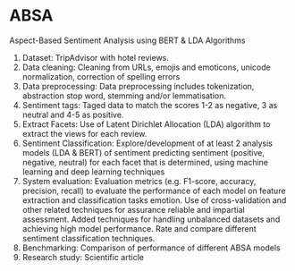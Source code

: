 # ABSA
Aspect-Based Sentiment Analysis using BERT &amp; LDA Algorithms

1. Dataset: TripAdvisor with hotel reviews.
2. Data cleaning: Cleaning from URLs, emojis and emoticons, unicode
normalization, correction of spelling errors
3. Data preprocessing: Data preprocessing includes tokenization, abstraction
stop word, stemming and/or lemmatisation.
4. Sentiment tags: Taged data to match the
scores 1-2 as negative, 3 as neutral and 4-5 as positive.
5. Extract Facets: Use of Latent Dirichlet Allocation (LDA) algorithm to extract
the views for each review.
6. Sentiment Classification: Explore/development of at least 2 analysis models (LDA & BERT)
of sentiment predicting sentiment (positive, negative, neutral) for each facet that
is determined, using machine learning and deep learning techniques
7. System evaluation: Evaluation metrics (e.g. F1-score, accuracy, precision,
recall) to evaluate the performance of each model on feature extraction and classification tasks
emotion. Use of cross-validation and other related techniques for assurance
reliable and impartial assessment. Added techniques for handling unbalanced
datasets and achieving high model performance. Rate and compare
different sentiment classification techniques.
8. Benchmarking: Comparison of performance of different ABSA models
9. Research study: Scientific article
